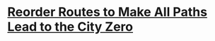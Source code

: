 # [Reorder Routes to Make All Paths Lead to the City Zero](https://leetcode.com/problems/reorder-routes-to-make-all-paths-lead-to-the-city-zero/description)
